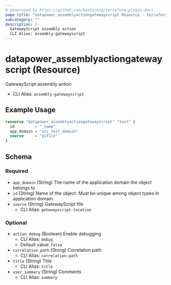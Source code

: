 ```yaml
---
# generated by https://github.com/hashicorp/terraform-plugin-docs
page_title: "datapower_assemblyactiongatewayscript Resource - terraform-provider-datapower"
subcategory: ""
description: |-
  GatewayScript assembly action
  CLI Alias: assembly-gatewayscript
---
```


# datapower_assemblyactiongatewayscript (Resource)

GatewayScript assembly action
  - CLI Alias: `assembly-gatewayscript`

## Example Usage

```terraform
resource "datapower_assemblyactiongatewayscript" "test" {
  id         = "_name"
  app_domain = "acc_test_domain"
  source     = "gsfile"
}
```

<!-- schema generated by tfplugindocs -->
## Schema

### Required

- `app_domain` (String) The name of the application domain the object belongs to
- `id` (String) Name of the object. Must be unique among object types in application domain.
- `source` (String) GatewayScript file
  - CLI Alias: `gatewayscript-location`

### Optional

- `action_debug` (Boolean) Enable debugging
  - CLI Alias: `debug`
  - Default value: `false`
- `correlation_path` (String) Correlation path
  - CLI Alias: `correlation-path`
- `title` (String) Title
  - CLI Alias: `title`
- `user_summary` (String) Comments
  - CLI Alias: `summary`

